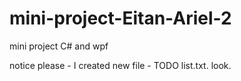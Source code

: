 # mini-project-Eitan-Ariel-2
mini project C# and wpf

notice please - I created new file - TODO list.txt. look.
